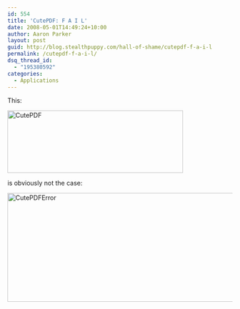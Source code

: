 ```yaml
---
id: 554
title: 'CutePDF: F A I L'
date: 2008-05-01T14:49:24+10:00
author: Aaron Parker
layout: post
guid: http://blog.stealthpuppy.com/hall-of-shame/cutepdf-f-a-i-l
permalink: /cutepdf-f-a-i-l/
dsq_thread_id:
  - "195380592"
categories:
  - Applications
---
```

This:

<img border="0" alt="CutePDF" src="https://stealthpuppy.com/media/2008/05/cutepdf.png" width="393" height="140" /> 

is obviously not the case:

<img border="0" alt="CutePDFError" src="https://stealthpuppy.com/media/2008/05/cutepdferror.png" width="521" height="244" />